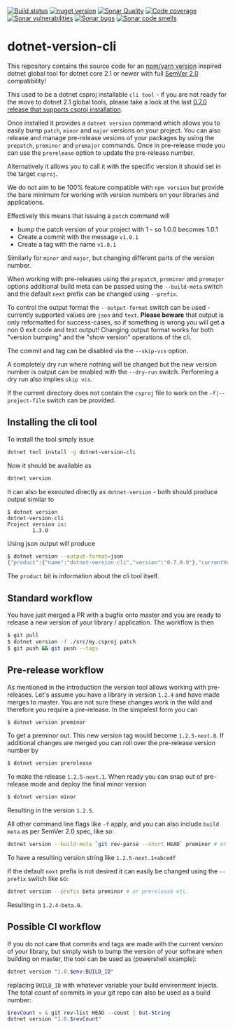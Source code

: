 [![Build status](https://ci.appveyor.com/api/projects/status/r50rbldhoil6pqk6/branch/master?svg=true)](https://ci.appveyor.com/project/nover/dotnet-version-cli/branch/master)
[![nuget version][nuget-image]][nuget-url]
[![Sonar Quality][sonarqualitylogo]][sonarqubelink]
[![Code coverage][sonarcoveragelogo]][sonarqubelink]
[![Sonar vulnerabilities][sonarvulnerabilitieslogo]][sonarqubelink]
[![Sonar bugs][sonarbugslogo]][sonarqubelink]
[![Sonar code smells][sonarcodesmellslogo]][sonarqubelink]

# dotnet-version-cli

This repository contains the source code for an [npm/yarn version][1] inspired dotnet global tool for dotnet core 2.1 or newer with full [SemVer 2.0][semver2] compatibility!

This used to be a dotnet csproj installable `cli tool` - if you are not ready for the move to dotnet 2.1 global tools, please take a look at the last [0.7.0 release that supports csproj installation](https://github.com/skarpdev/dotnet-version-cli/blob/v0.7.0/README.md).

Once installed it provides a `dotnet version` command which allows you to easily bump `patch`, `minor` and `major` versions on your project. You can also release and manage pre-release
vesions of your packages by using the `prepatch`, `preminor` and `premajor` commands. Once in pre-release mode you can use the `prerelease` option to update the pre-release number.

Alternatively it allows you to call it with the specific version it should set in the target `csproj`.

We do not aim to be 100% feature compatible with `npm version` but provide the bare minimum for working with version numbers on your libraries and applications.

Effectively this means that issuing a `patch` command will

- bump the patch version of your project with 1 - so 1.0.0 becomes 1.0.1
- Create a commit with the message `v1.0.1`
- Create a tag with the name `v1.0.1`

Similarly for `minor` and `major`, but changing different parts of the version number.

When working with pre-releases using the `prepatch`, `preminor` and `premajor` options additional build meta can be passed using the `--build-meta` switch and the default `next` prefix can be changed using `--prefix`.

To control the output format the `--output-format` switch can be used - currently supported values are `json` and `text`. **Please beware** that output is only reformatted for success-cases, so if something is wrong you will get a non 0 exit code and text output!
Changing output format works for both "version bumping" and the "show version" operations of the cli.

The commit and tag can be disabled via the `--skip-vcs` option.

A completely dry run where nothing will be changed but the new version number is output can be enabled with the `--dry-run` switch. Performing a dry run also implies `skip vcs`.

If the current directory does not contain the `csproj` file to work on the `-f|--project-file` switch can be provided.

## Installing the cli tool

To install the tool simply issue

```bash
dotnet tool install -g dotnet-version-cli
```

Now it should be available as

```bash
dotnet version
```

It can also be executed directly as `dotnet-version` - both should produce output similar to

```text
$ dotnet version
dotnet-version-cli
Project version is:
        1.3.0
```

Using json output will produce

```bash
$ dotnet version --output-format=json
{"product":{"name":"dotnet-version-cli","version":"0.7.0.0"},"currentVersion":"1.3.0","projectFile":"C:\\your\\stuff\\project.csproj"}
```

The `product` bit is information about the cli tool itself.

## Standard workflow

You have just merged a PR with a bugfix onto master and you are ready to release a new version of your library / application. The workflow is then

```bash
$ git pull
$ dotnet version -f ./src/my.csproj patch
$ git push && git push --tags
```

## Pre-release workflow

As mentioned in the introduction the version tool allows working with pre-releases. 
Let's assume you have a library in version `1.2.4` and have made merges to master. You are not sure these changes work in the wild and therefore you require a 
pre-release. In the simpelest form you can

```bash
$ dotnet version preminor
``` 

To get a preminor out. This new version tag would become `1.2.5-next.0`.
If additional changes are merged you can roll over the pre-release version number by
```bash
$ dotnet version prerelease
```
To make the release `1.2.5-next.1`.
When ready you can snap out of pre-release mode and deploy the final minor version
```bash
$ dotnet version minor
```
Resulting in the version `1.2.5`.

All other command line flags like `-f` apply, and you can also include `build meta` as per SemVer 2.0 spec, like so:
```bash
dotnet version --build-meta `git rev-parse --short HEAD` preminor # or prerelease etc.
```
To have a resulting version string like `1.2.5-next.1+abcedf`

If the default `next` prefix is not desired it can easily be changed using the `--prefix` switch like so:
```bash
dotnet version --prefix beta preminor # or prerelease etc.
```

Resulting in `1.2.4-beta.0`.

## Possible CI workflow

If you do not care that commits and tags are made with the current version of your library, but simply wish to bump the version of your software when building on master, the tool can be used as (powershell example):

```powershell
dotnet version "1.0.$env:BUILD_ID"
```

replacing `BUILD_ID` with whatever variable your build environment injects.
The total count of commits in your git repo can also be used as a build number:

```powershell
$revCount = & git rev-list HEAD --count | Out-String
dotnet version "1.0.$revCount"
```

[1]: https://docs.npmjs.com/cli/version
[nuget-image]: https://img.shields.io/nuget/v/dotnet-version-cli.svg
[nuget-url]: https://www.nuget.org/packages/dotnet-version-cli
[semver2]: https://semver.org/spec/v2.0.0.html
[sonarqubelink]: https://sonarcloud.io/dashboard?id=skarpdev_dotnet-version-cli
[sonarqualitylogo]: https://sonarcloud.io/api/project_badges/measure?project=skarpdev_dotnet-version-cli&metric=alert_status
[sonarcoveragelogo]: https://sonarcloud.io/api/project_badges/measure?project=skarpdev_dotnet-version-cli&metric=coverage
[sonarvulnerabilitieslogo]: https://sonarcloud.io/api/project_badges/measure?project=skarpdev_dotnet-version-cli&metric=vulnerabilities
[sonarbugslogo]: https://sonarcloud.io/api/project_badges/measure?project=skarpdev_dotnet-version-cli&metric=bugs
[sonarcodesmellslogo]: https://sonarcloud.io/api/project_badges/measure?project=skarpdev_dotnet-version-cli&metric=code_smells